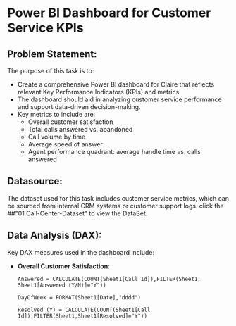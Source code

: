# Power BI Dashboard for Customer Service KPIs

## Problem Statement:
The purpose of this task is to:
- Create a comprehensive Power BI dashboard for Claire that reflects relevant Key Performance Indicators (KPIs) and metrics.
- The dashboard should aid in analyzing customer service performance and support data-driven decision-making.
- Key metrics to include are:
  - Overall customer satisfaction
  - Total calls answered vs. abandoned
  - Call volume by time
  - Average speed of answer
  - Agent performance quadrant: average handle time vs. calls answered

## Datasource:
The dataset used for this task includes customer service metrics, which can be sourced from internal CRM systems or customer support logs.
click the ##"01 Call-Center-Dataset" to view the DataSet.


## Data Analysis (DAX):
Key DAX measures used in the dashboard include:
- **Overall Customer Satisfaction**:
  ```dax
  Answered = CALCULATE(COUNT(Sheet1[Call Id]),FILTER(Sheet1, Sheet1[Answered (Y/N)]="Y"))
  
  DayOfWeek = FORMAT(Sheet1[Date],"dddd")
  
  Resolved (Y) = CALCULATE(COUNT(Sheet1[Call Id]),FILTER(Sheet1,Sheet1[Resolved]="Y"))
